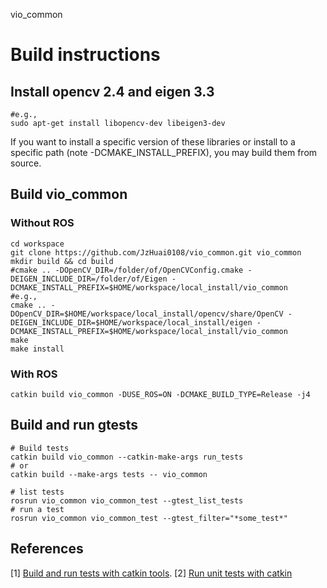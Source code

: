 vio_common

# Build instructions

## Install opencv 2.4 and eigen 3.3

```
#e.g., 
sudo apt-get install libopencv-dev libeigen3-dev
```

If you want to install a specific version of these libraries or install to a specific path (note -DCMAKE\_INSTALL\_PREFIX), 
you may build them from source.

## Build vio_common

### Without ROS
```
cd workspace
git clone https://github.com/JzHuai0108/vio_common.git vio_common
mkdir build && cd build
#cmake .. -DOpenCV_DIR=/folder/of/OpenCVConfig.cmake -DEIGEN_INCLUDE_DIR=/folder/of/Eigen -DCMAKE_INSTALL_PREFIX=$HOME/workspace/local_install/vio_common
#e.g.,
cmake .. -DOpenCV_DIR=$HOME/workspace/local_install/opencv/share/OpenCV -DEIGEN_INCLUDE_DIR=$HOME/workspace/local_install/eigen -DCMAKE_INSTALL_PREFIX=$HOME/workspace/local_install/vio_common
make
make install
```

### With ROS
```
catkin build vio_common -DUSE_ROS=ON -DCMAKE_BUILD_TYPE=Release -j4
```

## Build and run gtests

```
# Build tests
catkin build vio_common --catkin-make-args run_tests
# or
catkin build --make-args tests -- vio_common

# list tests
rosrun vio_common vio_common_test --gtest_list_tests
# run a test
rosrun vio_common vio_common_test --gtest_filter="*some_test*"
```

## References
[1] [Build and run tests with catkin tools](https://catkin-tools.readthedocs.io/en/latest/verbs/catkin_build.html#building-and-running-tests). 
[2] [Run unit tests with catkin](https://personalrobotics.cs.washington.edu/software/unit-testing/)

